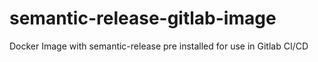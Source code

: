 # semantic-release-gitlab-image

Docker Image with semantic-release pre installed for use in Gitlab CI/CD
